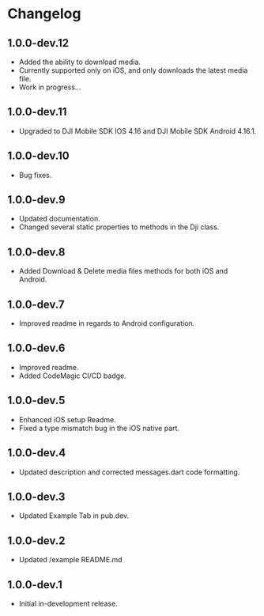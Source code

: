 # Changelog

## 1.0.0-dev.12
- Added the ability to download media.
- Currently supported only on iOS, and only downloads the latest media file.
- Work in progress...

## 1.0.0-dev.11
- Upgraded to DJI Mobile SDK IOS 4.16 and DJI Mobile SDK Android 4.16.1.
## 1.0.0-dev.10
- Bug fixes.

## 1.0.0-dev.9
- Updated documentation.
- Changed several static properties to methods in the Dji class.

## 1.0.0-dev.8
- Added Download & Delete media files methods for both iOS and Android.

## 1.0.0-dev.7
- Improved readme in regards to Android configuration.

## 1.0.0-dev.6
- Improved readme.
- Added CodeMagic CI/CD badge.

## 1.0.0-dev.5
- Enhanced iOS setup Readme.
- Fixed a type mismatch bug in the iOS native part.

## 1.0.0-dev.4
- Updated description and corrected messages.dart code formatting.

## 1.0.0-dev.3
- Updated Example Tab in pub.dev.

## 1.0.0-dev.2
- Updated /example README.md

## 1.0.0-dev.1
- Initial in-development release.

